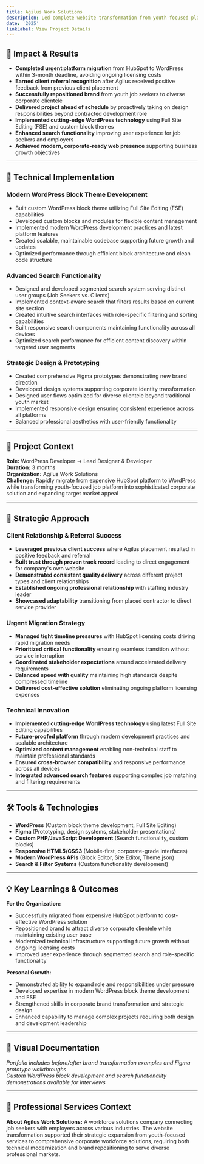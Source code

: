 ```yaml
---
title: Agilus Work Solutions
description: Led complete website transformation from youth-focused platform to corporate-ready solution, delivering modern WordPress block theme with custom search functionality and comprehensive brand repositioning through strategic design initiative.
date: '2025'
linkLabel: View Project Details
---
```


## 🎯 **Impact & Results**

- **Completed urgent platform migration** from HubSpot to WordPress within 3-month deadline, avoiding ongoing licensing costs
- **Earned client referral recognition** after Agilus received positive feedback from previous client placement
- **Successfully repositioned brand** from youth job seekers to diverse corporate clientele
- **Delivered project ahead of schedule** by proactively taking on design responsibilities beyond contracted development role
- **Implemented cutting-edge WordPress technology** using Full Site Editing (FSE) and custom block themes
- **Enhanced search functionality** improving user experience for job seekers and employers
- **Achieved modern, corporate-ready web presence** supporting business growth objectives

---

## 🔧 **Technical Implementation**

### **Modern WordPress Block Theme Development**

- Built custom WordPress block theme utilizing Full Site Editing (FSE) capabilities
- Developed custom blocks and modules for flexible content management
- Implemented modern WordPress development practices and latest platform features
- Created scalable, maintainable codebase supporting future growth and updates
- Optimized performance through efficient block architecture and clean code structure

### **Advanced Search Functionality**

- Designed and developed segmented search system serving distinct user groups (Job Seekers vs. Clients)
- Implemented context-aware search that filters results based on current site section
- Created intuitive search interfaces with role-specific filtering and sorting capabilities
- Built responsive search components maintaining functionality across all devices
- Optimized search performance for efficient content discovery within targeted user segments

### **Strategic Design & Prototyping**

- Created comprehensive Figma prototypes demonstrating new brand direction
- Developed design systems supporting corporate identity transformation
- Designed user flows optimized for diverse clientele beyond traditional youth market
- Implemented responsive design ensuring consistent experience across all platforms
- Balanced professional aesthetics with user-friendly functionality

---

## 💼 **Project Context**

**Role:** WordPress Developer → Lead Designer & Developer  
**Duration:** 3 months  
**Organization:** Agilus Work Solutions  
**Challenge:** Rapidly migrate from expensive HubSpot platform to WordPress while transforming youth-focused job platform into sophisticated corporate solution and expanding target market appeal

---

## 🚀 **Strategic Approach**

### **Client Relationship & Referral Success**

- **Leveraged previous client success** where Agilus placement resulted in positive feedback and referral
- **Built trust through proven track record** leading to direct engagement for company's own website
- **Demonstrated consistent quality delivery** across different project types and client relationships
- **Established ongoing professional relationship** with staffing industry leader
- **Showcased adaptability** transitioning from placed contractor to direct service provider

### **Urgent Migration Strategy**

- **Managed tight timeline pressures** with HubSpot licensing costs driving rapid migration needs
- **Prioritized critical functionality** ensuring seamless transition without service interruption
- **Coordinated stakeholder expectations** around accelerated delivery requirements
- **Balanced speed with quality** maintaining high standards despite compressed timeline
- **Delivered cost-effective solution** eliminating ongoing platform licensing expenses

### **Technical Innovation**

- **Implemented cutting-edge WordPress technology** using latest Full Site Editing capabilities
- **Future-proofed platform** through modern development practices and scalable architecture
- **Optimized content management** enabling non-technical staff to maintain professional standards
- **Ensured cross-browser compatibility** and responsive performance across all devices
- **Integrated advanced search features** supporting complex job matching and filtering requirements

---

## 🛠 **Tools & Technologies**

- **WordPress** (Custom block theme development, Full Site Editing)
- **Figma** (Prototyping, design systems, stakeholder presentations)
- **Custom PHP/JavaScript Development** (Search functionality, custom blocks)
- **Responsive HTML5/CSS3** (Mobile-first, corporate-grade interfaces)
- **Modern WordPress APIs** (Block Editor, Site Editor, Theme.json)
- **Search & Filter Systems** (Custom functionality development)

---

## 💡 **Key Learnings & Outcomes**

**For the Organization:**

- Successfully migrated from expensive HubSpot platform to cost-effective WordPress solution
- Repositioned brand to attract diverse corporate clientele while maintaining existing user base
- Modernized technical infrastructure supporting future growth without ongoing licensing costs
- Improved user experience through segmented search and role-specific functionality

**Personal Growth:**

- Demonstrated ability to expand role and responsibilities under pressure
- Developed expertise in modern WordPress block theme development and FSE
- Strengthened skills in corporate brand transformation and strategic design
- Enhanced capability to manage complex projects requiring both design and development leadership

---

## 📸 **Visual Documentation**

_Portfolio includes before/after brand transformation examples and Figma prototype walkthroughs_  
_Custom WordPress block development and search functionality demonstrations available for interviews_

---

## 💼 **Professional Services Context**

**About Agilus Work Solutions:** A workforce solutions company connecting job seekers with employers across various industries. The website transformation supported their strategic expansion from youth-focused services to comprehensive corporate workforce solutions, requiring both technical modernization and brand repositioning to serve diverse professional markets.
